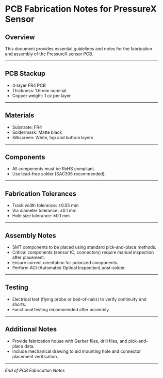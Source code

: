 # PCB Fabrication Notes for PressureX Sensor

## Overview

This document provides essential guidelines and notes for the fabrication and assembly of the PressureX sensor PCB.

---

## PCB Stackup

- 4-layer FR4 PCB  
- Thickness: 1.6 mm nominal  
- Copper weight: 1 oz per layer

---

## Materials

- Substrate: FR4  
- Soldermask: Matte black  
- Silkscreen: White, top and bottom layers

---

## Components

- All components must be RoHS compliant.  
- Use lead-free solder (SAC305 recommended).

---

## Fabrication Tolerances

- Track width tolerance: ±0.05 mm  
- Via diameter tolerance: ±0.1 mm  
- Hole size tolerance: ±0.1 mm

---

## Assembly Notes

- SMT components to be placed using standard pick-and-place methods.  
- Critical components (sensor IC, connectors) require manual inspection after placement.  
- Ensure correct orientation for polarized components.  
- Perform AOI (Automated Optical Inspection) post-solder.

---

## Testing

- Electrical test (flying probe or bed-of-nails) to verify continuity and shorts.  
- Functional testing recommended after assembly.

---

## Additional Notes

- Provide fabrication house with Gerber files, drill files, and pick-and-place data.  
- Include mechanical drawing to aid mounting hole and connector placement verification.

---

*End of PCB Fabrication Notes*
